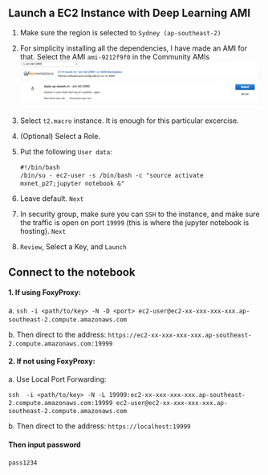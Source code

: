 ## Launch a EC2 Instance with Deep Learning AMI
1. Make sure the region is selected to `Sydney (ap-southeast-2)`

1. For simplicity installing all the dependencies, I have made an AMI for that. Select the AMI `ami-9212f9f0` in the Community AMIs
![](images/cami.png)

2. Select `t2.macro` instance. It is enough for this particular excercise.

3. (Optional) Select a Role.

4. Put the following `User data`:

    ```shell
    #!/bin/bash
    /bin/su - ec2-user -s /bin/bash -c "source activate mxnet_p27;jupyter notebook &"
    ```
    
4. Leave default. `Next`

4. In security group, make sure you can `SSH` to the instance, and make sure the traffic is open on port `19999` (this is where the jupyter notebook is hosting). `Next`

5. `Review`, Select a Key, and `Launch`


## Connect to the notebook
#### 1. If using FoxyProxy:

a. `ssh -i <path/to/key> -N -D <port> ec2-user@ec2-xx-xxx-xxx-xxx.ap-southeast-2.compute.amazonaws.com`

b. Then direct to the address: `https://ec2-xx-xxx-xxx-xxx.ap-southeast-2.compute.amazonaws.com:19999`

#### 2. If not using FoxyProxy:

a. Use Local Port Forwarding:

```shell
ssh  -i <path/to/key> -N -L 19999:ec2-xx-xxx-xxx-xxx.ap-southeast-2.compute.amazonaws.com:19999 ec2-user@ec2-xx-xxx-xxx-xxx.ap-southeast-2.compute.amazonaws.com
```

b. Then direct to the address: `https://localhost:19999`

#### Then input password
`pass1234`










